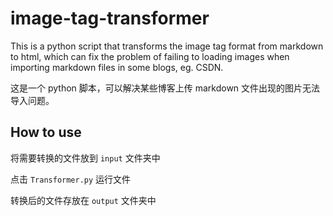 # image-tag-transformer
This is a python script that transforms the image tag format from markdown to html, which can fix the problem of failing to loading images when importing markdown files in some blogs, eg. CSDN.

这是一个 python 脚本，可以解决某些博客上传 markdown 文件出现的图片无法导入问题。



## How to use

将需要转换的文件放到 `input` 文件夹中

点击 `Transformer.py` 运行文件

转换后的文件存放在 `output` 文件夹中